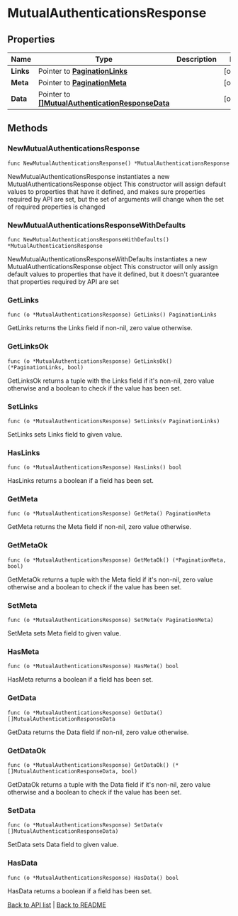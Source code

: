# MutualAuthenticationsResponse

## Properties

Name | Type | Description | Notes
------------ | ------------- | ------------- | -------------
**Links** | Pointer to [**PaginationLinks**](PaginationLinks.md) |  | [optional] 
**Meta** | Pointer to [**PaginationMeta**](PaginationMeta.md) |  | [optional] 
**Data** | Pointer to [**[]MutualAuthenticationResponseData**](MutualAuthenticationResponseData.md) |  | [optional] 

## Methods

### NewMutualAuthenticationsResponse

`func NewMutualAuthenticationsResponse() *MutualAuthenticationsResponse`

NewMutualAuthenticationsResponse instantiates a new MutualAuthenticationsResponse object
This constructor will assign default values to properties that have it defined,
and makes sure properties required by API are set, but the set of arguments
will change when the set of required properties is changed

### NewMutualAuthenticationsResponseWithDefaults

`func NewMutualAuthenticationsResponseWithDefaults() *MutualAuthenticationsResponse`

NewMutualAuthenticationsResponseWithDefaults instantiates a new MutualAuthenticationsResponse object
This constructor will only assign default values to properties that have it defined,
but it doesn't guarantee that properties required by API are set

### GetLinks

`func (o *MutualAuthenticationsResponse) GetLinks() PaginationLinks`

GetLinks returns the Links field if non-nil, zero value otherwise.

### GetLinksOk

`func (o *MutualAuthenticationsResponse) GetLinksOk() (*PaginationLinks, bool)`

GetLinksOk returns a tuple with the Links field if it's non-nil, zero value otherwise
and a boolean to check if the value has been set.

### SetLinks

`func (o *MutualAuthenticationsResponse) SetLinks(v PaginationLinks)`

SetLinks sets Links field to given value.

### HasLinks

`func (o *MutualAuthenticationsResponse) HasLinks() bool`

HasLinks returns a boolean if a field has been set.

### GetMeta

`func (o *MutualAuthenticationsResponse) GetMeta() PaginationMeta`

GetMeta returns the Meta field if non-nil, zero value otherwise.

### GetMetaOk

`func (o *MutualAuthenticationsResponse) GetMetaOk() (*PaginationMeta, bool)`

GetMetaOk returns a tuple with the Meta field if it's non-nil, zero value otherwise
and a boolean to check if the value has been set.

### SetMeta

`func (o *MutualAuthenticationsResponse) SetMeta(v PaginationMeta)`

SetMeta sets Meta field to given value.

### HasMeta

`func (o *MutualAuthenticationsResponse) HasMeta() bool`

HasMeta returns a boolean if a field has been set.

### GetData

`func (o *MutualAuthenticationsResponse) GetData() []MutualAuthenticationResponseData`

GetData returns the Data field if non-nil, zero value otherwise.

### GetDataOk

`func (o *MutualAuthenticationsResponse) GetDataOk() (*[]MutualAuthenticationResponseData, bool)`

GetDataOk returns a tuple with the Data field if it's non-nil, zero value otherwise
and a boolean to check if the value has been set.

### SetData

`func (o *MutualAuthenticationsResponse) SetData(v []MutualAuthenticationResponseData)`

SetData sets Data field to given value.

### HasData

`func (o *MutualAuthenticationsResponse) HasData() bool`

HasData returns a boolean if a field has been set.


[Back to API list](../README.md#documentation-for-api-endpoints) | [Back to README](../README.md)


